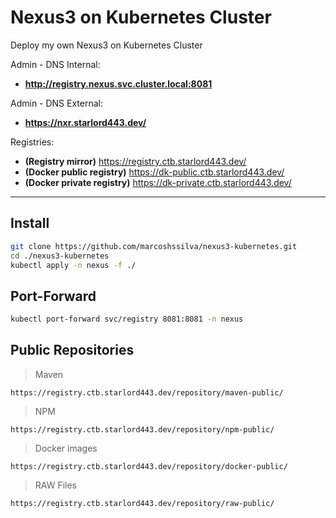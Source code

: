 # Nexus3 on Kubernetes Cluster
Deploy my own Nexus3 on Kubernetes Cluster

Admin - DNS Internal: 
- **http://registry.nexus.svc.cluster.local:8081**

Admin - DNS External: 
- **https://nxr.starlord443.dev/**

Registries:
- **(Registry mirror)** https://registry.ctb.starlord443.dev/
- **(Docker public registry)** https://dk-public.ctb.starlord443.dev/
- **(Docker private registry)** https://dk-private.ctb.starlord443.dev/

---
## Install

```bash
git clone https://github.com/marcoshssilva/nexus3-kubernetes.git
cd ./nexus3-kubernetes
kubectl apply -n nexus -f ./ 
```
## Port-Forward

```bash
kubectl port-forward svc/registry 8081:8081 -n nexus 
```

## Public Repositories

> Maven
```
https://registry.ctb.starlord443.dev/repository/maven-public/
```

> NPM
```
https://registry.ctb.starlord443.dev/repository/npm-public/
```

> Docker images
```
https://registry.ctb.starlord443.dev/repository/docker-public/
```

> RAW Files
```
https://registry.ctb.starlord443.dev/repository/raw-public/
```